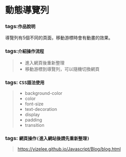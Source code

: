# 動態導覽列
### tags:`作品說明`  
導覽列有5個不同的頁面，移動游標時會有動畫的效果。
### tags:`介紹操作流程`  
> * 進入網頁後重新整理
> * 移動游標到導覽列，可以隨機切換網頁
### tags: `CSS語法使用`
>* background-color
>* color  
>* font-size
>* text-decoration
>* display
>* padding
>* transition
### tags: `網頁操作(進入網站後請先重新整理)`
>https://yizelee.github.io/Javascript/Blog/blog.html
